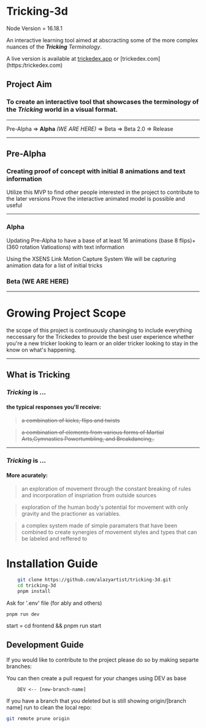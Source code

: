 # Tricking-3d

Node Version = 16.18.1

An interactive learning tool aimed at abscracting some of the more complex nuances of the _**Tricking** Terminology_.

A live version is available at [trickedex.app](https://trickedex.app) or [trickedex.com] (https:/trickedex.com)

## Project Aim

### To create an **interactive tool** that showcases the terminology of the _**Tricking**_ world in a visual format.

---

Pre-Alpha => **Alpha** _(WE ARE HERE)_ => Beta => Beta 2.0 => Release

---

## **Pre-Alpha**

### Creating proof of concept with initial 8 animations and text information

Utilize this MVP to find other people interested in the project to contribute to the later versions
Prove the interactive animated model is possible and useful

---

### **Alpha**

Updating Pre-Alpha to have a base of at least 16 animations (base 8 flips)+ (360 rotation Vatioations) with text information

Using the XSENS Link Motion Capture System We will be capturing animation data for a list of initial tricks

### **Beta** (WE ARE HERE)

---

# Growing Project Scope

the scope of this project is continuously chaninging to include everything neccessary for the Trickedex to provide the best user experience whether you're a new tricker looking to learn or an older tricker looking to stay in the know on what's happening.

---

## What is **Tricking**

### **_Tricking_** is ...

#### the typical responses you'll receive:

> ~~a combination of kicks, flips and twists~~

> ~~a combination of elements from various forms of Martial Arts,Gymnastics Powertumbling, and Breakdancing,.~~

---

### _**Tricking**_ is ...

#### More acurately:

> an exploration of movement through the constant breaking of rules and incorporation of inspriation from outside sources

> exploration of the human body's potential for movement with only gravity and the practioner as variables.

> a complex system made of simple paramaters that have been combined to create synergies of movement styles and types that can be labeled and reffered to

# Installation Guide

```bash
    git clone https://github.com/alazyartist/tricking-3d.git
    cd tricking-3d
    pnpm install
```

Ask for '.env' file (for ably and others)

`pnpm run dev`

start = cd frontend && pnpm run start

## Development Guide

If you would like to contribute to the project please do so by making separte branches:

You can then create a pull request for your changes using DEV as base

        DEV <-- [new-branch-name]

If you have a branch that you deleted but is still showing origin/[branch name] run to clean the local repo:

```bash
git remote prune origin
```

